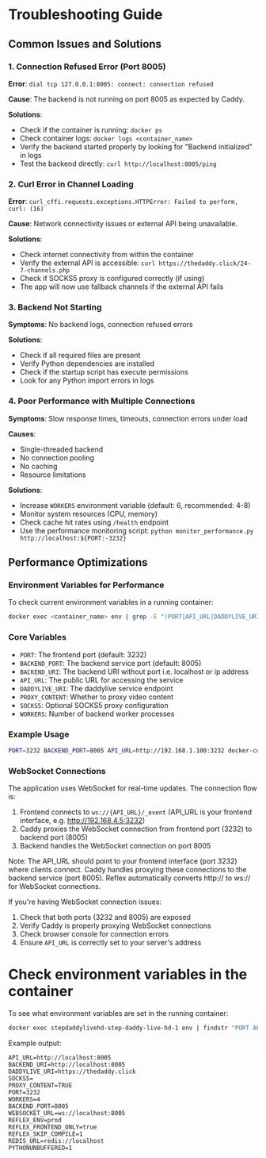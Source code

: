 # Troubleshooting Guide

## Common Issues and Solutions

### 1. Connection Refused Error (Port 8005)

**Error**: `dial tcp 127.0.0.1:8005: connect: connection refused`

**Cause**: The backend is not running on port 8005 as expected by Caddy.

**Solutions**:
- Check if the container is running: `docker ps`
- Check container logs: `docker logs <container_name>`
- Verify the backend started properly by looking for "Backend initialized" in logs
- Test the backend directly: `curl http://localhost:8005/ping`

### 2. Curl Error in Channel Loading

**Error**: `curl_cffi.requests.exceptions.HTTPError: Failed to perform, curl: (16)`

**Cause**: Network connectivity issues or external API being unavailable.

**Solutions**:
- Check internet connectivity from within the container
- Verify the external API is accessible: `curl https://thedaddy.click/24-7-channels.php`
- Check if SOCKS5 proxy is configured correctly (if using)
- The app will now use fallback channels if the external API fails

### 3. Backend Not Starting

**Symptoms**: No backend logs, connection refused errors

**Solutions**:
- Check if all required files are present
- Verify Python dependencies are installed
- Check if the startup script has execute permissions
- Look for any Python import errors in logs

### 4. Poor Performance with Multiple Connections

**Symptoms**: Slow response times, timeouts, connection errors under load

**Causes**:
- Single-threaded backend
- No connection pooling
- No caching
- Resource limitations

**Solutions**:
- Increase `WORKERS` environment variable (default: 6, recommended: 4-8)
- Monitor system resources (CPU, memory)
- Check cache hit rates using `/health` endpoint
- Use the performance monitoring script: `python monitor_performance.py http://localhost:${PORT:-3232}`

## Performance Optimizations

### Environment Variables for Performance

To check current environment variables in a running container:
```bash
docker exec <container_name> env | grep -E "(PORT|API_URL|DADDYLIVE_URI|PROXY_CONTENT|SOCKS5|WORKERS|BACKEND_PORT)"
```

### Core Variables

- `PORT`: The frontend port (default: 3232)
- `BACKEND_PORT`: The backend service port (default: 8005)
- `BACKEND_URI`: The backend URI without port i.e. localhost or ip address
- `API_URL`: The public URL for accessing the service
- `DADDYLIVE_URI`: The daddylive service endpoint
- `PROXY_CONTENT`: Whether to proxy video content
- `SOCKS5`: Optional SOCKS5 proxy configuration
- `WORKERS`: Number of backend worker processes

### Example Usage

```bash
PORT=3232 BACKEND_PORT=8005 API_URL=http://192.168.1.100:3232 docker-compose up
```

### WebSocket Connections

The application uses WebSocket for real-time updates. The connection flow is:
1. Frontend connects to `ws://{API_URL}/_event` (API_URL is your frontend interface, e.g. http://192.168.4.5:3232)
2. Caddy proxies the WebSocket connection from frontend port (3232) to backend port (8005)
3. Backend handles the WebSocket connection on port 8005

Note: The API_URL should point to your frontend interface (port 3232) where clients connect. Caddy handles proxying these connections to the backend service (port 8005). Reflex automatically converts http:// to ws:// for WebSocket connections.

If you're having WebSocket connection issues:
1. Check that both ports (3232 and 8005) are exposed
2. Verify Caddy is properly proxying WebSocket connections
3. Check browser console for connection errors
4. Ensure `API_URL` is correctly set to your server's address 

# Check environment variables in the container
To see what environment variables are set in the running container:

```bash
docker exec stepdaddylivehd-step-daddy-live-hd-1 env | findstr "PORT API_URL BACKEND_URI DADDYLIVE_URI PROXY_CONTENT SOCKS5 WORKERS BACKEND_PORT WEBSOCKET_URL REFLEX_ENV REFLEX_FRONTEND_ONLY REFLEX_SKIP_COMPILE REDIS_URL PYTHONUNBUFFERED"
```

Example output:
```
API_URL=http://localhost:8005
BACKEND_URI=http://localhost:8005
DADDYLIVE_URI=https://thedaddy.click
SOCKS5=
PROXY_CONTENT=TRUE
PORT=3232
WORKERS=4
BACKEND_PORT=8005
WEBSOCKET_URL=ws://localhost:8005
REFLEX_ENV=prod
REFLEX_FRONTEND_ONLY=true
REFLEX_SKIP_COMPILE=1
REDIS_URL=redis://localhost
PYTHONUNBUFFERED=1
``` 